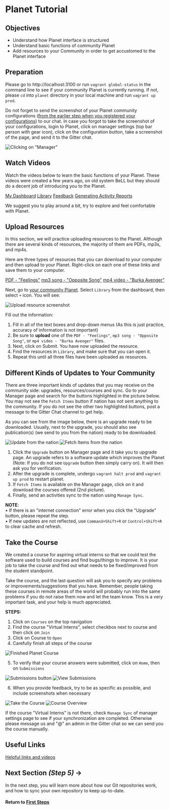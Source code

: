 ﻿# Planet Tutorial

## Objectives

* Understand how Planet interface is structured
* Understand basic functions of community Planet
* Add resources to your Community in order to get accustomed to the Planet interface

## Preparation
Please go to http://localhost:3100 or run `vagrant global-status` in the command line to see if your community Planet is currently running. If not, please `cd` into `planet` directory in your local machine and run `vagrant up prod`.

Do not forget to send the screenshot of your Planet community configurations ([from the earlier step when you registered your configurations](vi-configurations-vagrant.md)) to our chat. In case you forgot to take the screenshot of your configurations, login to Planet, click on manager settings (top bar person with gear icon), click on the configuration button, take a screenshot of the page, and send it to the Gitter chat.

![Clicking on "Manager"](images/edit-vi-nation-manager.png "Dashboard in your localhost")

## Watch Videos

Watch the videos below to learn the basic functions of your Planet. These videos were created a few years ago, on old system BeLL but they should do a decent job of introducing you to the Planet.

[My Dashboard](movies/vi-mydashboard.mp4)
[Library](movies/vi-library.mp4)
[Feedback](movies/vi-feedback.mp4)
[Generating Activity Reports](movies/vi-generatingactivityreports.mp4)

We suggest you to play around a bit, try to explore and feel comfortable with Planet.

## Upload Resources

In this section, we will practice uploading resources to the Planet. Although there are several kinds of resources, the majority of them are PDFs, mp3s, and mp4s.

Here are three types of resources that you can download to your computer and then upload to your Planet. Right-click on each one of these links and save them to your computer.

[PDF - "Feelings"](pdf/vi-feelings.pdf)
[mp3 song - "Opposite Song"](music/vi-oppositesong.mp3)
[mp4 video - "Burka Avenger"](movies/vi-burkaavenger.mp4)

Next, go to [your community Planet](http://localhost:3100). Select `Library` from the dashboard, then select `+` icon. You will see:

![Upload resource screenshot](images/vi-add-new-resource.png)

Fill out the information:

1. Fill in all of the text boxes and drop-down menus (As this is just practice, accuracy of information is not important)
2. Be sure to **upload** one of the `PDF - "Feelings"`, `mp3 song - "Opposite Song"`, or `mp4 video - "Burka Avenger"` files.
3. Next, click on Submit. You have now uploaded the resource.
4. Find the resources in `Library`, and make sure that you can open it.
5. Repeat this until all three files have been uploaded as resources.

## Different Kinds of Updates to Your Community

There are three important kinds of updates that you may receive on the community side: upgrades, resources/courses and sync. Go to your Manager page and search for the buttons highlighted in the picture below. You may not see the `Fetch Items` button if nation has not sent anything to the community. If you do not see the other two highlighted buttons, post a message to the Gitter Chat channel to get help.

As you can see from the image below, there is an upgrade ready to be downloaded. Usually, next to the upgrade, you should also see publication(s) (we send to you from the nation) ready to be downloaded.

![Update from the nation](images/vi-planet-upgrade.png "Manager Dashboard in your localhost")
![Fetch Items from the nation](images/vi-planet-fetch-items.png "Manager Dashboard in your localhost")

1. Click the `Upgrade` button on Manager page and it take you to upgrade page. An upgrade refers to a software update which improves the Planet (Note: If you do not see `Upgrade` button then simply carry on). It will then ask you for verification.
2. After the upgrade is complete, undergo `vagrant halt prod` and `vagrant up prod` to restart planet.
3. If `Fetch Items` is available on the Manager page, click on it and download the courses offered (2nd picture).
4. Finally, send an activities sync to the nation using `Manage Sync`.

**NOTE**:  
• If there is an "internet connection" error when you click the "Upgrade" button, please repeat the step.  
• If new updates are not reflected, use `Command+Shift+R` or `Control+Shift+R` to clear cache and refresh.

## Take the Course

We created a course for aspiring virtual interns so that we could test the software used to build courses and find bugs/things to improve. It is your job to take the course and find out what needs to be fixed/improved from the student standpoint.

Take the course, and the last question will ask you to specify any problems or improvements/suggestions that you have. Remember, people taking these courses in remote areas of the world will probably run into the same problems if you do not raise them now and let the team know. This is a very important task, and your help is much appreciated.

**STEPS:**

1. Click on `Courses` on the top navigation
2. Find the course "Virtual Interns", select checkbox next to course and then click on `Join`
3. Click on Course to `Open`
4. Carefully finish all steps of the course

  ![Finished Planet Course](images/vi-planet-course.jpg)

5. To verify that your course answers were submitted, click on `Home`, then on `Submissions`

  ![Submissions button](images/vi-planet-submissions-button.png)
  ![View Submissions](images/vi-planet-submissions.png)

6. When you provide feedback, try to be as specific as possible, and include screenshots when necessary

![Take the Course](images/vi-take-the-course.png)
![Course Overview](images/vi-course-view.png)

If the course "Virtual Interns" is not there, check `Manage Sync` of manager settings page to see if your synchronization are completed. Otherwise please message us and "@" an admin in the Gitter chat so we can send you the course manually.

## Useful Links

[Helpful links and videos](vi-faq.md#Helpful_Links)

## Next Section _(Step 5)_ **→**

In the next step, you will learn more about how our Git repositories work, and how to sync your own repository to keep up-to-date.

#### Return to [First Steps](vi-first-steps.md#Step_4_-_Planet_Tutorial)
